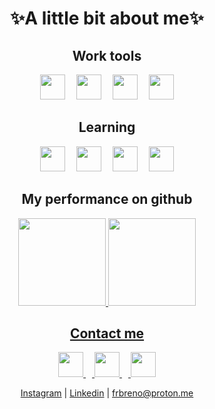 <h1 align="center">✨A little bit about me✨</h1>

 <h2 align="center">Work tools</h2>

  <div align="center">
   <img src="https://cdn.jsdelivr.net/gh/devicons/devicon/icons/photoshop/photoshop-line.svg" width="40" height="40" />
   <img src="https://imgs.search.brave.com/tLqT9YvlFkGXOoxQ3SmkeIoUA7g7v-IIme5F3qDRcqk/rs:fit:860:0:0/g:ce/aHR0cHM6Ly93d3cu/cG5nYWxsLmNvbS93/cC1jb250ZW50L3Vw/bG9hZHMvNS9WZXJ0/aWNhbC1MaW5lLVRy/YW5zcGFyZW50LnBu/Zw" width="10" height="40"/>
   <img src="https://cdn.jsdelivr.net/gh/devicons/devicon/icons/illustrator/illustrator-line.svg" width="40" height="40"/>
   <img src="https://imgs.search.brave.com/tLqT9YvlFkGXOoxQ3SmkeIoUA7g7v-IIme5F3qDRcqk/rs:fit:860:0:0/g:ce/aHR0cHM6Ly93d3cu/cG5nYWxsLmNvbS93/cC1jb250ZW50L3Vw/bG9hZHMvNS9WZXJ0/aWNhbC1MaW5lLVRy/YW5zcGFyZW50LnBu/Zw" width="10" height="40"/>
   <img src="https://cdn.jsdelivr.net/gh/devicons/devicon/icons/visualstudio/visualstudio-plain.svg" width="40" height="40"/>
   <img src="https://imgs.search.brave.com/tLqT9YvlFkGXOoxQ3SmkeIoUA7g7v-IIme5F3qDRcqk/rs:fit:860:0:0/g:ce/aHR0cHM6Ly93d3cu/cG5nYWxsLmNvbS93/cC1jb250ZW50L3Vw/bG9hZHMvNS9WZXJ0/aWNhbC1MaW5lLVRy/YW5zcGFyZW50LnBu/Zw" width="10" height="40"/>
   <img src="https://cdn.jsdelivr.net/gh/devicons/devicon/icons/git/git-original.svg" width="40" height="40"/>
  </div>


 <h2 align="center">Learning</h2>

  <div align="center">
   <img src="https://cdn.jsdelivr.net/gh/devicons/devicon/icons/html5/html5-plain.svg" width="40" height="40"/>
   <img src="https://imgs.search.brave.com/tLqT9YvlFkGXOoxQ3SmkeIoUA7g7v-IIme5F3qDRcqk/rs:fit:860:0:0/g:ce/aHR0cHM6Ly93d3cu/cG5nYWxsLmNvbS93/cC1jb250ZW50L3Vw/bG9hZHMvNS9WZXJ0/aWNhbC1MaW5lLVRy/YW5zcGFyZW50LnBu/Zw" width="10" height="40"/>
   <img src="https://cdn.jsdelivr.net/gh/devicons/devicon/icons/css3/css3-plain.svg" width="40" height="40"/>
   <img src="https://imgs.search.brave.com/tLqT9YvlFkGXOoxQ3SmkeIoUA7g7v-IIme5F3qDRcqk/rs:fit:860:0:0/g:ce/aHR0cHM6Ly93d3cu/cG5nYWxsLmNvbS93/cC1jb250ZW50L3Vw/bG9hZHMvNS9WZXJ0/aWNhbC1MaW5lLVRy/YW5zcGFyZW50LnBu/Zw" width="10" height="40"/>
   <img src="https://cdn.jsdelivr.net/gh/devicons/devicon/icons/javascript/javascript-plain.svg" width="40" height="40"/>
   <img src="https://imgs.search.brave.com/tLqT9YvlFkGXOoxQ3SmkeIoUA7g7v-IIme5F3qDRcqk/rs:fit:860:0:0/g:ce/aHR0cHM6Ly93d3cu/cG5nYWxsLmNvbS93/cC1jb250ZW50L3Vw/bG9hZHMvNS9WZXJ0/aWNhbC1MaW5lLVRy/YW5zcGFyZW50LnBu/Zw" width="10" height="40"/>
   <img src="https://cdn.jsdelivr.net/gh/devicons/devicon/icons/cplusplus/cplusplus-line.svg" width="40" height="40"/>
  </div>

 <h2 align="center">My performance on github</h2>

   <div align="center">
    <a href="https://github.com/C9BrenoFR">
    <img loading="lazy" height="140em" src="https://github-readme-stats.vercel.app/api?username=C9BrenoFR&theme=blue-green"/>
    <img loading="lazy" height="140em" src="https://github-readme-stats.vercel.app/api/top-langs/?username=C9BrenoFR&theme=blue-green"/>
   </div>


 <h2 align="center">Contact me</h2>
 
   <div align="center">
    <img src="https://imgs.search.brave.com/c_28esdZjjIoE4mThF0O4ZzfO1gpGS8v6w3K55NeUF0/rs:fit:860:0:0/g:ce/aHR0cHM6Ly9mcmVl/bG9nb3BuZy5jb20v/aW1hZ2VzL2FsbF9p/bWcvMTY1ODU4ODU1/MWluc3RhZ3JhbS1s/b2dvLXBuZy1ibGFj/ay5wbmc" width="40" height="40"/>
    <img src="https://imgs.search.brave.com/tLqT9YvlFkGXOoxQ3SmkeIoUA7g7v-IIme5F3qDRcqk/rs:fit:860:0:0/g:ce/aHR0cHM6Ly93d3cu/cG5nYWxsLmNvbS93/cC1jb250ZW50L3Vw/bG9hZHMvNS9WZXJ0/aWNhbC1MaW5lLVRy/YW5zcGFyZW50LnBu/Zw" width="10" height="40"/>
    <img src="https://imgs.search.brave.com/fQPr1e-Xdvt8sGDU2azrU80WfA8mqPqdzDaBsTf19ck/rs:fit:860:0:0/g:ce/aHR0cHM6Ly9jZG4t/aWNvbnMtcG5nLmZs/YXRpY29uLmNvbS81/MTIvMTc0LzE3NDg1/Ny5wbmc" width="40" height="40">
    <img src="https://imgs.search.brave.com/tLqT9YvlFkGXOoxQ3SmkeIoUA7g7v-IIme5F3qDRcqk/rs:fit:860:0:0/g:ce/aHR0cHM6Ly93d3cu/cG5nYWxsLmNvbS93/cC1jb250ZW50L3Vw/bG9hZHMvNS9WZXJ0/aWNhbC1MaW5lLVRy/YW5zcGFyZW50LnBu/Zw" width="10" height="40"/>
    <img src="https://imgs.search.brave.com/I7KfUMoyvQ4eLj__sr06MaHDkidLwVKqBu17i1717WU/rs:fit:860:0:0/g:ce/aHR0cHM6Ly9zZWVr/bG9nby5jb20vaW1h/Z2VzL1AvcHJvdG9u/LW1haWwtbG9nby0z/MUQ4Q0RDNzlFLXNl/ZWtsb2dvLmNvbS5w/bmc" width="40" height="40" />
   </div>
   
   <p align="center"> <a href="https://www.instagram.com/brenufr/">Instagram</a> | <a href="https://www.linkedin.com/in/breno-furtado-rosado-a9aa5b291/">Linkedin</a> | <a href="mailto:frbreno@proton.me">frbreno@proton.me</a> </p>
